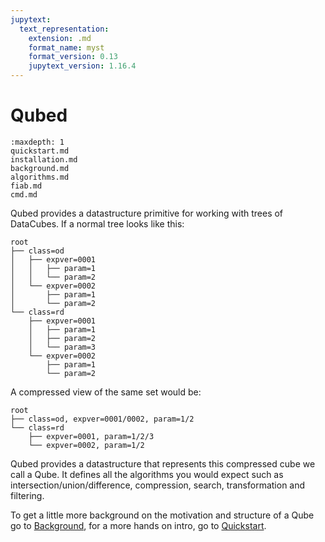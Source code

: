```yaml
---
jupytext:
  text_representation:
    extension: .md
    format_name: myst
    format_version: 0.13
    jupytext_version: 1.16.4
---
```


# Qubed

```{toctree}
:maxdepth: 1
quickstart.md
installation.md
background.md
algorithms.md
fiab.md
cmd.md
```

Qubed provides a datastructure primitive for working with trees of DataCubes. If a normal tree looks like this:
```
root
├── class=od
│   ├── expver=0001
│   │   ├── param=1
│   │   └── param=2
│   └── expver=0002
│       ├── param=1
│       └── param=2
└── class=rd
    ├── expver=0001
    │   ├── param=1
    │   ├── param=2
    │   └── param=3
    └── expver=0002
        ├── param=1
        └── param=2
```

A compressed view of the same set would be:
```
root
├── class=od, expver=0001/0002, param=1/2
└── class=rd
    ├── expver=0001, param=1/2/3
    └── expver=0002, param=1/2
```

Qubed provides a datastructure that represents this compressed cube we call a Qube. It defines all the algorithms you would expect such as intersection/union/difference, compression, search, transformation and filtering.

To get a little more background on the motivation and structure of a Qube go to [Background](background.md), for a more hands on intro, go to [Quickstart](quickstart.md).
